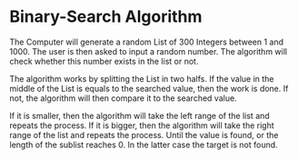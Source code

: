 # Binary-Search Algorithm

The Computer will generate a random List of 300 Integers between 1 and 1000. The user is then asked to input a random number.
The algorithm will check whether this number exists in the list or not.

The algorithm works by splitting the List in two halfs. 
If the value in the middle of the List is equals to the searched value, then the work is done. If not, the algorithm
will then compare it to the searched value.

If it is smaller, then the algorithm will take the left range of the list and repeats the process.
If it is bigger, then the algorithm will take the right range of the list and repeats the process.
Until the value is found, or the length of the sublist reaches 0. In the latter case the target is not found.


